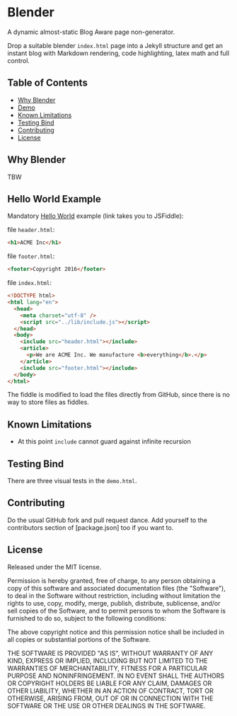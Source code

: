 Blender
=======

A dynamic almost-static Blog Aware page non-generator.

Drop a suitable blender `index.html` page into a Jekyll structure and get an instant blog with Markdown rendering,
code highlighting, latex math and full control.


## Table of Contents

- [Why Blender](#why-blender)
- [Demo](#demo)
- [Known Limitations](#known-limitations)
- [Testing Bind](#testing-bind)
- [Contributing](contributing)
- [License](license)


## Why Blender

TBW


## Hello World Example

Mandatory [Hello World](http://jsfiddle.net/acrodrig/e4o124g9/) example (link takes you to JSFiddle):

file `header.html`:

```html
<h1>ACME Inc</h1>
```

file `footer.html`:

```html
<footer>Copyright 2016</footer>
```

file `index.html`:

```html
<!DOCTYPE html>
<html lang="en">
  <head>
    <meta charset="utf-8" />
    <script src="../lib/include.js"></script>
  </head>
  <body>
    <include src="header.html"></include>
    <article>
      <p>We are ACME Inc. We manufacture <b>everything</b>.</p>
    </article>
    <include src="footer.html"></include>
  </body>
</html>
```

The fiddle is modified to load the files directly from GitHub, since there is no way to store files as fiddles.


## Known Limitations

- At this point `include` cannot guard against infinite recursion


## Testing Bind

There are three visual tests in the `demo.html`.


## Contributing

Do the usual GitHub fork and pull request dance. Add yourself to the
contributors section of [package.json] too if you want to.


## License

Released under the MIT license.

Permission is hereby granted, free of charge, to any person obtaining a copy of
this software and associated documentation files (the "Software"), to deal in
the Software without restriction, including without limitation the rights to
use, copy, modify, merge, publish, distribute, sublicense, and/or sell copies of
the Software, and to permit persons to whom the Software is furnished to do so,
subject to the following conditions:

The above copyright notice and this permission notice shall be included in all
copies or substantial portions of the Software.

THE SOFTWARE IS PROVIDED "AS IS", WITHOUT WARRANTY OF ANY KIND, EXPRESS OR
IMPLIED, INCLUDING BUT NOT LIMITED TO THE WARRANTIES OF MERCHANTABILITY, FITNESS
FOR A PARTICULAR PURPOSE AND NONINFRINGEMENT. IN NO EVENT SHALL THE AUTHORS OR
COPYRIGHT HOLDERS BE LIABLE FOR ANY CLAIM, DAMAGES OR OTHER LIABILITY, WHETHER
IN AN ACTION OF CONTRACT, TORT OR OTHERWISE, ARISING FROM, OUT OF OR IN
CONNECTION WITH THE SOFTWARE OR THE USE OR OTHER DEALINGS IN THE SOFTWARE.
